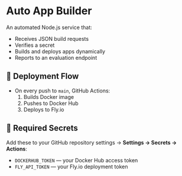 # Auto App Builder

An automated Node.js service that:
- Receives JSON build requests
- Verifies a secret
- Builds and deploys apps dynamically
- Reports to an evaluation endpoint

## 🚀 Deployment Flow
- On every push to `main`, GitHub Actions:
  1. Builds Docker image
  2. Pushes to Docker Hub
  3. Deploys to Fly.io

## 🔑 Required Secrets
Add these to your GitHub repository settings → **Settings → Secrets → Actions**:
- `DOCKERHUB_TOKEN` — your Docker Hub access token
- `FLY_API_TOKEN` — your Fly.io deployment token
